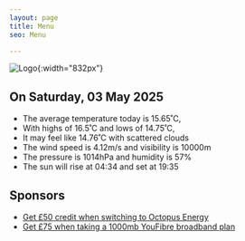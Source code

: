 ```yaml
---
layout: page
title: Menu
seo: Menu

---
```


![Logo](/images/logo.jpg){:width="832px"}

<!-- weather_marker starts -->
## On Saturday, 03 May 2025

- The average temperature today is 15.65˚C,
- With highs of 16.5˚C and lows of 14.75˚C,
- It may feel like 14.76˚C with scattered clouds
- The wind speed is 4.12m/s and visibility is 10000m
- The pressure is 1014hPa and humidity is 57%
- The sun will rise at 04:34 and set at 19:35

<!-- weather_marker ends -->

## Sponsors

- [Get £50 credit when switching to Octopus Energy](https://bit.ly/3oD1nnS)
- [Get £75 when taking a 1000mb YouFibre broadband plan](https://aklam.io/91zWhU?)
